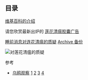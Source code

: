 
## 目录

[维基百科的介绍](https://zh.wikipedia.org/zh-cn/%E8%BF%9E%E8%8A%B1%E6%B8%85%E7%98%9F%E8%83%B6%E5%9B%8A)

请您欣赏最新出炉的 [莲花清瘟胶囊广告](莲花清瘟胶囊.mp4)

[睡前消息对连花清瘟的质疑](https://mp.weixin.qq.com/s/pM8WaU_bgtF3EPR6j45iZg)
[Archive 备份](https://archive.ph/R8DJu)

![对莲花清瘟的质疑](对莲花清瘟的质疑.jpg)

参考

* [乌鸦观察](https://t.me/bigcrowdev) [1](https://t.me/bigcrowdev/23112) [2](https://t.me/bigcrowdev/23139) [3](https://t.me/bigcrowdev/23143) [4](https://t.me/bigcrowdev/23155)
